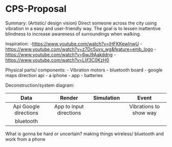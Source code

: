 # CPS-Proposal
Summary: (Artistic/ design vision)
Direct someone across the city using vibration in a easy and user-friendly way. The goal is to lessen inattentive blindness to increase awareness of surroundings when walking.

Inspiration:
-https://www.youtube.com/watch?v=iHFKKewlnwU
-https://www.youtube.com/watch?v=z7Dc5uvv_wg&feature=emb_logo
-https://www.youtube.com/watch?v=6wJ9Aakddng
-https://www.youtube.com/watch?v=Lljf3C0KzH0

Physical parts/ components:
	- Vibration motors
	- bluetooth board 
	- google maps direction api 
	- a iphone 
	- app 
	- batteries 

Deconstruction/system diagram:

| Data | Render | Simulation | Event |
|   :---:     |     :---:      |     :---:      |   :---:   |
|  Api Google directions| App to input directions |   | Vibrations to show way|
| bluetooth|                |                |   |



What is gonna be hard or uncertain?
 making things wireless/ bluetooth and work from a phone 

